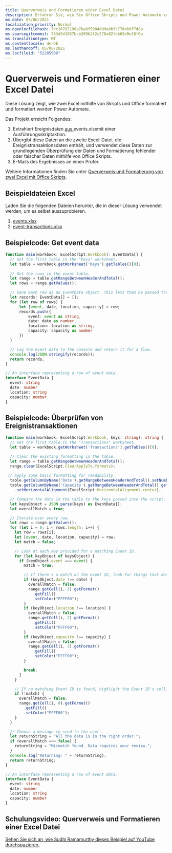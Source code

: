 ```yaml
---
title: Querverweis und Formatieren einer Excel Datei
description: Erfahren Sie, wie Sie Office Skripts und Power Automate verwenden, um eine Datei querverweisen und Excel formatieren.
ms.date: 05/06/2021
localization_priority: Normal
ms.openlocfilehash: 7cc10787190e7ba8f5984ddda8b3c770eb0f7d8a
ms.sourcegitcommit: 763d341857bcb209b2f2c278a82fdb63d0e18f0a
ms.translationtype: MT
ms.contentlocale: de-DE
ms.lasthandoff: 05/08/2021
ms.locfileid: "52285906"
---
```

# <a name="cross-reference-and-format-an-excel-file"></a>Querverweis und Formatieren einer Excel Datei

Diese Lösung zeigt, wie zwei Excel mithilfe von Skripts und Office formatiert und formatiert werden Power Automate.

Das Projekt erreicht Folgendes:

1. Extrahiert Ereignisdaten <a href="events.xlsx"> aus </a>events.xlsxmit einer Ausführungsskriptaktion.
1. Übergibt diese Daten an die zweite Excel-Datei, die Ereignistransaktionsdaten enthält, und verwendet diese Daten zur grundlegenden Überprüfung der Daten und Formatierung fehlender oder falscher Daten mithilfe von Office Skripts.
1. E-Mails des Ergebnisses an einen Prüfer.

Weitere Informationen finden Sie unter [Querverweis und Formatierung von zwei Excel mit Office Skripts](https://powerusers.microsoft.com/t5/Power-Automate-Cookbook/Cross-Reference-and-formatting-two-Excel-files-using-Office/td-p/728535).

## <a name="sample-excel-files"></a>Beispieldateien Excel

Laden Sie die folgenden Dateien herunter, die in dieser Lösung verwendet werden, um es selbst auszuprobieren.

1. <a href="events.xlsx">events.xlsx</a>
1. <a href="event-transactions.xlsx">event-transactions.xlsx</a>

## <a name="sample-code-get-event-data"></a>Beispielcode: Get event data

```TypeScript
function main(workbook: ExcelScript.Workbook): EventData[] {
  // Get the first table in the "Keys" worksheet.
  let table = workbook.getWorksheet('Keys').getTables()[0];
  
  // Get the rows in the event table.
  let range = table.getRangeBetweenHeaderAndTotal();
  let rows = range.getValues();

  // Save each row as an EventData object. This lets them be passed through Power Automate.
  let records: EventData[] = [];
  for (let row of rows) {
      let [event, date, location, capacity] = row;
      records.push({
          event: event as string,
          date: date as number, 
          location: location as string,
          capacity: capacity as number
      })
  }

  // Log the event data to the console and return it for a flow.
  console.log(JSON.stringify(records));
  return records;
}

// An interface representing a row of event data.
interface EventData {
  event: string
  date: number
  location: string
  capacity: number
}
```

## <a name="sample-code-validate-event-transactions"></a>Beispielcode: Überprüfen von Ereignistransaktionen

```TypeScript
function main(workbook: ExcelScript.Workbook, keys: string): string {
  // Get the first table in the "Transactions" worksheet.
  let table = workbook.getWorksheet('Transactions').getTables()[0];

  // Clear the existing formatting in the table.
  let range = table.getRangeBetweenHeaderAndTotal();
  range.clear(ExcelScript.ClearApplyTo.formats);
    
 // Apply some basic formatting for readability.
  table.getColumnByName('Date').getRangeBetweenHeaderAndTotal().setNumberFormatLocal("yyyy-mm-dd;@");
  table.getColumnByName('Capacity').getRangeBetweenHeaderAndTotal().getFormat()
    .setHorizontalAlignment(ExcelScript.HorizontalAlignment.center);

  // Compare the data in the table to the keys passed into the script.
  let keysObject = JSON.parse(keys) as EventData[];
  let overallMatch = true;

  // Iterate over every row.
  let rows = range.getValues();
  for (let i = 0; i < rows.length; i++) {
    let row = rows[i];
    let [event, date, location, capacity] = row;
    let match = false;

    // Look at each key provided for a matching Event ID.
    for (let keyObject of keysObject) {
      if (keyObject.event === event) {
        match = true;

        // If there's a match on the event ID, look for things that don't match and highlight them.
        if (keyObject.date !== date) {
          overallMatch = false;
          range.getCell(i, 1).getFormat()
            .getFill()
            .setColor("FFFF00");
        }
        if (keyObject.location !== location) {
          overallMatch = false;
          range.getCell(i, 2).getFormat()
            .getFill()
            .setColor("FFFF00");
        }
        if (keyObject.capacity !== capacity) {
          overallMatch = false;
          range.getCell(i, 3).getFormat()
            .getFill()
            .setColor("FFFF00");
        }

        break;
      }
    }

    // If no matching Event ID is found, highlight the Event ID's cell.
    if (!match) {
      overallMatch = false;
      range.getCell(i, 0).getFormat()
        .getFill()
        .setColor("FFFF00");      
    }  
  }

  // Choose a message to send to the user.
  let returnString = "All the data is in the right order.";
  if (overallMatch === false) {
    returnString = "Mismatch found. Data requires your review.";
  }
  console.log("Returning: " + returnString);
  return returnString;
}

// An interface representing a row of event data.
interface EventData {
  event: string
  date: number
  location: string
  capacity: number
}
```

## <a name="training-video-cross-reference-and-format-an-excel-file"></a>Schulungsvideo: Querverweis und Formatieren einer Excel Datei

[Sehen Sie sich an, wie Sudhi Ramamurthy dieses Beispiel auf YouTube durchspazieren.](https://youtu.be/dVwqBf483qo")
